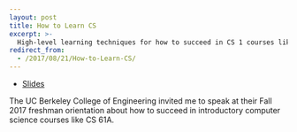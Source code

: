 ```yaml
---
layout: post
title: How to Learn CS
excerpt: >-
  High-level learning techniques for how to succeed in CS 1 courses like CS 61A.
redirect_from:
  - /2017/08/21/How-to-Learn-CS/
---
```


- [Slides](/gbo)

The UC Berkeley College of Engineering invited me to speak at their Fall 2017 freshman orientation about how to succeed in introductory computer science courses like CS 61A.
